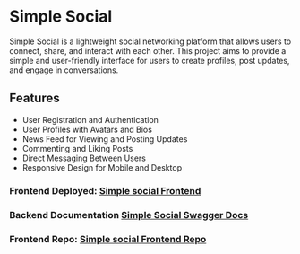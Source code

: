 # Simple Social

Simple Social is a lightweight social networking platform that allows users to connect, share, and interact with each other. This project aims to provide a simple and user-friendly interface for users to create profiles, post updates, and engage in conversations.

<!-- ![Simple Social Screenshot](screenshot.png) -->

## Features

- User Registration and Authentication
- User Profiles with Avatars and Bios
- News Feed for Viewing and Posting Updates
- Commenting and Liking Posts
- Direct Messaging Between Users
- Responsive Design for Mobile and Desktop
### Frontend Deployed: [Simple social Frontend](https://simple-social-smark.netlify.app/)
### Backend Documentation [Simple Social Swagger Docs](https://simple-social.onrender.com/docs)

### Frontend Repo: [Simple social Frontend Repo](https://github.com/smark-Mahi/Simple-Social-media.git)
